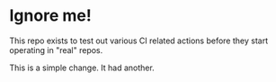 # Ignore me!

This repo exists to test out various CI related actions before they start operating in "real" repos.

<!--

ponylang/action-testing@0.33.1

-->

This is a simple change. It had another.

